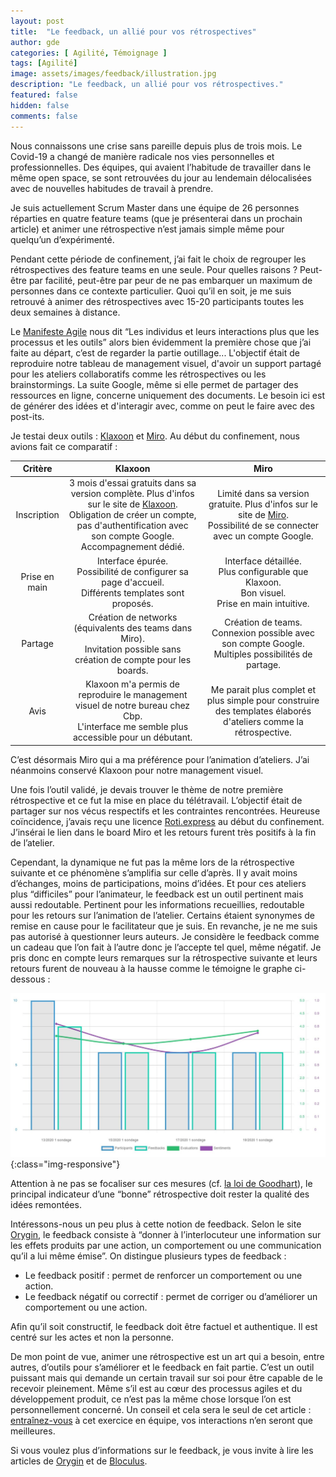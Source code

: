 ```yaml
---
layout: post
title:  "Le feedback, un allié pour vos rétrospectives"
author: gde
categories: [ Agilité, Témoignage ]
tags: [Agilité]
image: assets/images/feedback/illustration.jpg
description: "Le feedback, un allié pour vos rétrospectives."
featured: false
hidden: false
comments: false
---
```



Nous connaissons une crise sans pareille depuis plus de trois mois. Le Covid-19 a changé de manière radicale nos vies personnelles et professionnelles. 
Des équipes, qui avaient l’habitude de travailler dans le même open space, se sont retrouvées du jour au lendemain délocalisées avec de nouvelles habitudes de travail à prendre. 

Je suis actuellement Scrum Master dans une équipe de 26 personnes réparties en quatre feature teams (que je présenterai dans un prochain article) et animer une rétrospective n’est jamais simple même pour quelqu’un d’expérimenté.

Pendant cette période de confinement, j’ai fait le choix de regrouper les rétrospectives des feature teams en une seule. Pour quelles raisons ? Peut-être par facilité, peut-être par peur de ne pas embarquer un maximum de personnes dans ce contexte particulier. Quoi qu’il en soit, je me suis retrouvé à animer des rétrospectives avec 15-20 participants toutes les deux semaines à distance. 

Le [Manifeste Agile](https://agilemanifesto.org/iso/fr/manifesto.html) nous dit “Les individus et leurs interactions plus que les processus et les outils” alors bien évidemment la première chose que j’ai faite au départ, c’est de regarder la partie outillage... L'objectif était de reproduire notre tableau de management visuel, d'avoir un support partagé pour les ateliers collaboratifs comme les rétrospectives ou les brainstormings. La suite Google, même si elle permet de partager des ressources en ligne, concerne uniquement des documents. Le besoin ici est de générer des idées et d'interagir avec, comme on peut le faire avec des post-its.

Je testai deux outils : [Klaxoon](https://klaxoon.com/) et [Miro](https://miro.com/). Au début du confinement, nous avions fait ce comparatif :

| Critère | Klaxoon | Miro |
|:-------:|:--------:|:---------:|
| Inscription | 3 mois d'essai gratuits dans sa version complète. Plus d'infos sur le site de [Klaxoon](https://info.klaxoon.com/fr/klaxoon-offre-3-mois-dessai-gratuit-%C3%A0-ses-outils-de-travail-%C3%A0-distance).<br/>Obligation de créer un compte, pas d'authentification avec son compte Google. Accompagnement dédié.| Limité dans sa version gratuite. Plus d'infos sur le site de [Miro](https://miro.com/pricing).<br/> Possibilité de se connecter avec un compte Google.|
| Prise en main | Interface épurée.<br/>Possibilité de configurer sa page d'accueil.<br/>Différents templates sont proposés. | Interface détaillée.<br/>Plus configurable que Klaxoon.<br/>Bon visuel.<br/>Prise en main intuitive.|
| Partage | Création de networks (équivalents des teams dans Miro).<br/>Invitation possible sans création de compte pour les boards. | Création de teams.<br/>Connexion possible avec son compte Google.<br/>Multiples possibilités de partage.|
| Avis | Klaxoon m'a permis de reproduire le management visuel de notre bureau chez Cbp.<br/>L'interface me semble plus accessible pour un débutant.| Me parait plus complet et plus simple pour construire des templates élaborés d'ateliers comme la rétrospective. |



C’est désormais Miro qui a ma préférence pour l’animation d’ateliers. J’ai néanmoins conservé Klaxoon pour notre management visuel.

Une fois l’outil validé, je devais trouver le thème de notre première rétrospective et ce fut la mise en place du télétravail. L’objectif était de partager sur nos vécus respectifs et les contraintes rencontrées. Heureuse coïncidence, j’avais reçu une licence [Roti.express](https://roti.express/) au début du confinement. J’insérai le lien dans le board Miro et les retours furent très positifs à la fin de l’atelier. 

Cependant, la dynamique ne fut pas la même lors de la rétrospective suivante et ce phénomène s’amplifia sur celle d’après. Il y avait moins d’échanges, moins de participations, moins d’idées. 
Et pour ces ateliers plus “difficiles” pour l’animateur, le feedback est un outil pertinent mais aussi redoutable. Pertinent pour les informations recueillies, redoutable pour les retours sur l’animation de l’atelier. Certains étaient synonymes de remise en cause pour le facilitateur que je suis. En revanche, je ne me suis pas autorisé à questionner leurs auteurs. Je considère le feedback comme un cadeau que l’on fait à l’autre donc je l’accepte tel quel, même négatif. 
Je pris donc en compte leurs remarques sur la rétrospective suivante et leurs retours furent de nouveau à la hausse comme le témoigne le graphe ci-dessous : 

![image](/assets/images/feedback/courbe.png){:class="img-responsive"}

Attention à ne pas se focaliser sur ces mesures (cf. [la loi de Goodhart](https://fr.wikipedia.org/wiki/Loi_de_Goodhart)), le principal indicateur d’une “bonne” rétrospective doit rester la qualité des idées remontées.

Intéressons-nous un peu plus à cette notion de feedback. Selon le site [Orygin](https://www.orygin.fr/coaching-management/feedback/), le feedback consiste à “donner à l’interlocuteur une information sur les effets produits par une action, un comportement ou une communication qu’il a lui même émise”. On distingue plusieurs types de feedback :
- Le feedback positif : permet de renforcer un comportement ou une action.
- Le feedback négatif ou correctif : permet de corriger ou d’améliorer un comportement ou une action.

Afin qu’il soit constructif, le feedback doit être factuel et authentique. Il est centré sur les actes et non la personne.

De mon point de vue, animer une rétrospective est un art qui a besoin, entre autres, d’outils pour s’améliorer et le feedback en fait partie. C’est un outil puissant mais qui demande un certain travail sur soi pour être capable de le recevoir pleinement. Même s’il est au cœur des processus agiles et du développement produit, ce n’est pas la même chose lorsque l’on est personnellement concerné. 
Un conseil et cela sera le seul de cet article : [entraînez-vous](https://coach-agile.com/2019/01/art-du-feedback/) à cet exercice en équipe, vos interactions n’en seront que meilleures.

Si vous voulez plus d’informations sur le feedback, je vous invite à lire les articles de [Orygin](https://www.orygin.fr/coaching-management/feedback/) et de [Bloculus](https://bloculus.com/sauvez-des-vies-faites-des-feedbacks/).
